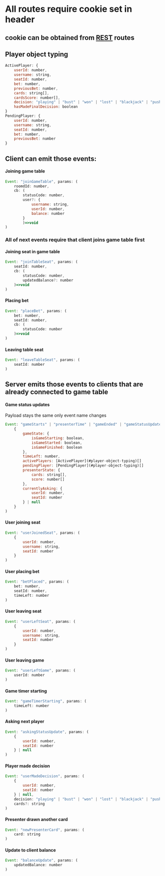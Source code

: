 # All routes require cookie set in header
## cookie can be obtained from [REST](REST.md) routes

## Player object typing
```javascript
ActivePlayer: {
    userId: number,
    username: string,
    seatId: number,
    bet: number,
    previousBet: number,
    cards: string[],
    cardsScore: number[],
    decision: "playing" | "bust" | "won" | "lost" | "blackjack" | "push",
    hasMadeFinalDecision: boolean
}
PendingPlayer: {
    userId: number,
    username: string,
    seatId: number,
    bet: number,
    previousBet: number
}
```

## Client can emit those events:

#### Joining game table
```javascript
Event: "joinGameTable", params: (
    roomdId: number,
    cb: (
        statusCode: number,
        user?: {
            username: string,
            userId: number,
            balance: number
        }
        )=>void
)
```

### All of next events require that client joins game table first

#### Joining seat in game table
```javascript
Event: "joinTableSeat", params: (
    seatId: number,
    cb: (
        statusCode: number,
        updatedBalance?: number
    )=>void
)
```
#### Placing bet
```javascript
Event: "placeBet", params: (
    bet: number,
    seatId: number,
    cb: (
        statusCode: number
    )=>void
)
```
#### Leaving table seat
```javascript
Event: "leaveTableSeat", params: (
    seatId: number
)
```

## Server emits those events to clients that are already connected to game table

#### Game status updates
Payload stays the same only event name changes
```javascript
Event: "gameStarts" | "presenterTime" | "gameEnded" | "gameStatusUpdate", params:(
    {
        gameState: {
            isGameStarting: boolean,
            isGameStarted: boolean,
            isGameFinished: boolean
        },
        timeLeft: number,
        activePlayers: [ActivePlayer](#player-object-typing)[]
        pendingPlayer: [PendingPlayer](#player-object-typing)[]
        presenterState: {
            cards: string[],
            score: number[]
        },
        currentlyAsking: {
            userId: number,
            seatId: number
        } | null
    }
)
```
#### User joining seat
```javascript
Event: "userJoinedSeat", params: (
    {
        userId: number,
        username: string,
        seatId: number
    }
)
```
#### User placing bet
```javascript
Event: "betPlaced", params: (
    bet: number,
    seatId: number,
    timeLeft: number
)
```
#### User leaving seat
```javascript
Event: "userLeftSeat", params: (
    {
        userId: number,
        username: string,
        seatId: number
    }
)
```
#### User leaving game
```javascript
Event: "userLeftGame", params: (
    userId: number
)
```
#### Game timer starting
```javascript
Event: "gameTimerStarting", params: (
    timeLeft: number
)
```
#### Asking next player
```javascript
Event: "askingStatusUpdate", params: (
    {
        userId: number,
        seatId: number
    } | null
)
```
#### Player made decision
```javascript
Event: "userMadeDecision", params: (
    {
        userId: number,
        seatId: number
    } | null,
    decision: "playing" | "bust" | "won" | "lost" | "blackjack" | "push",
    cards?: string
)
```
#### Presenter drawn another card
```javascript
Event: "newPresenterCard", params: (
    card: string
)
```
#### Update to client balance
```javascript
Event: "balanceUpdate", params: (
    updatedBalance: number
)
```